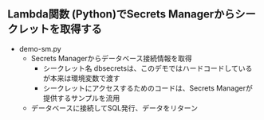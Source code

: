 ## Lambda関数 (Python)でSecrets Managerからシークレットを取得する
- demo-sm.py
  - Secrets Managerからデータベース接続情報を取得
    - シークレット名 dbsecretsは、このデモではハードコードしているが本来は環境変数で渡す
    - シークレットにアクセスするためのコードは、Secrets Managerが提供するサンプルを流用
  - データベースに接続してSQL発行、データをリターン



